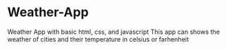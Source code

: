 # Weather-App
Weather App with basic html, css, and javascript
This app can shows the weather of cities and their temperature in celsius or farhenheit
